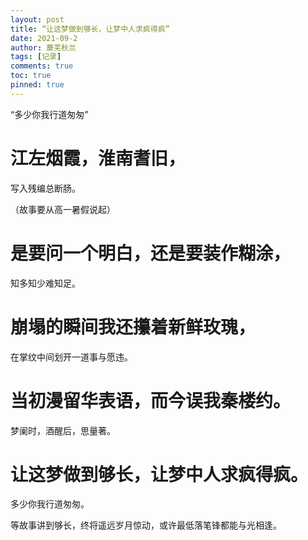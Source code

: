 ```yaml
---
layout: post
title: “让这梦做到够长，让梦中人求疯得疯”
date: 2021-09-2
author: 蘼芜秋兰
tags: [记录]
comments: true
toc: true
pinned: true
---
```


 “多少你我行道匆匆”

# 江左烟霞，淮南耆旧，

写入残编总断肠。

（故事要从高一暑假说起）

# 是要问一个明白，还是要装作糊涂，

知多知少难知足。

# 崩塌的瞬间我还攥着新鲜玫瑰，

在掌纹中间划开一道事与愿违。

# 当初漫留华表语，而今误我秦楼约。

梦阑时，酒醒后，思量著。

# 让这梦做到够长，让梦中人求疯得疯。

多少你我行道匆匆。



等故事讲到够长，终将遥远岁月惊动，或许最低落笔锋都能与光相逢。



